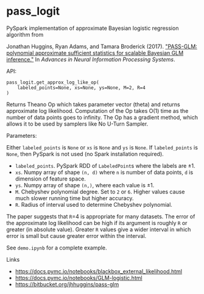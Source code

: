 # pass_logit

PySpark implementation of approximate Bayesian logistic regression algorithm
from

Jonathan Huggins, Ryan Adams, and Tamara Broderick (2017).
["PASS-GLM: polynomial approximate
sufficient  statistics  for  scalable  Bayesian  GLM  inference."](https://arxiv.org/pdf/1709.09216.pdf)
In _Advances in Neural Information Processing Systems_.

API:

```
pass_logit.get_approx_log_like_op(
    labeled_points=None, xs=None, ys=None, M=2, R=4
)
```

Returns Theano Op which takes parameter vector (theta) and returns approximate
log likelihood.
Computation of the Op takes O(1) time as the number of data points goes to
infinity.
The Op has a gradient method, which allows it to be used by samplers like No
U-Turn Sampler.

Parameters:

Either 
`labeled_points` is `None` or
`xs` is `None` and `ys` is `None`.
If `labeled_points` is `None`, then PySpark is not used (no Spark installation
required).

* `labeled_points`. PySpark RDD of `LabeledPoint`s where the labels are
  ±1.
* `xs`. Numpy array of shape `(n, d)` where `n` is number of data points,
  `d` is dimension of feature space.
* `ys`. Numpy array of shape `(n,)`, where each value is ±1.
* `M`. Chebyshev polynomial degree. Set to `2` or `6`. Higher values cause
  much slower running time but higher accuracy.
* `R`. Radius of interval used to determine Chebyshev polynomial.

The paper suggests that `R`=4 is appropriate for many datasets. The error
of the approximate log likelihood can be high if its argument is 
roughly `R` or greater (in absolute value).
Greater `R` values give a wider interval in which error is small but cause
greater error within the interval.

See `demo.ipynb` for a complete example.

Links
* <https://docs.pymc.io/notebooks/blackbox_external_likelihood.html>
* <https://docs.pymc.io/notebooks/GLM-logistic.html>
* <https://bitbucket.org/jhhuggins/pass-glm>


